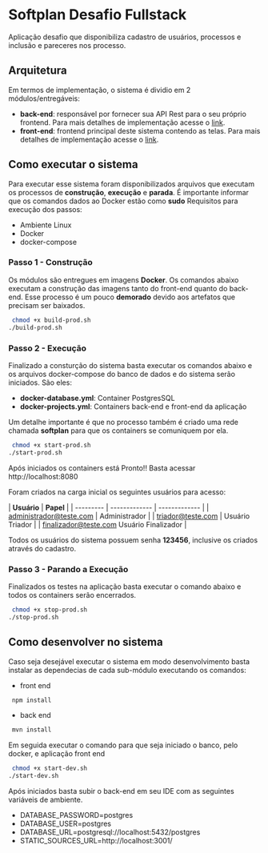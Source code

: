 # Softplan Desafio Fullstack

Aplicação desafio que disponibiliza cadastro de usuários, processos e inclusão e pareceres nos processo.

## Arquitetura

Em termos de implementação, o sistema é dividio em 2 módulos/entregáveis: 
 - __back-end__: responsável por fornecer sua API Rest para o seu próprio frontend. Para mais detalhes de implementação acesse o [link](back-end/README.MD).
 - __front-end__: frontend principal deste sistema contendo as telas. Para mais detalhes de implementação acesse o [link](front-end/README.MD). 
 
 
 ## Como executar o sistema
Para executar esse sistema foram disponibilizados arquivos que executam os processos de **construção**, **execução** e **parada**.
É importante informar que os comandos dados ao Docker estão como **sudo** 
Requisitos para execução dos passos:

- Ambiente Linux
- Docker
- docker-compose  

### Passo 1 - Construção 
Os módulos são entregues em imagens **Docker**. Os comandos abaixo executam a construção das imagens tanto do front-end quanto do back-end. 
Esse processo é um pouco **demorado** devido aos artefatos que precisam ser baixados. 
 
```bash
 chmod +x build-prod.sh
./build-prod.sh
 ```

### Passo 2 - Execução 
Finalizado a consturção do sistema basta executar os comandos abaixo e os arquivos docker-compose do banco de dados e do sistema serão iniciados. São eles:

- __docker-database.yml__: Container PostgresSQL  
- __docker-projects.yml__: Containers back-end e front-end da aplicação

Um detalhe importante é que no processo também é criado uma rede chamada **softplan** para que os containers se comuniquem por ela.
 
```bash
 chmod +x start-prod.sh
./start-prod.sh
 ```

Após iniciados os containers está Pronto!! Basta acessar http://localhost:8080

Foram criados na carga inicial os seguintes usuários para acesso:

| __Usuário__ | __Papel__ |
| --------- | ------------- | ------------- |
| administrador@teste.com | Administrador |
| triador@teste.com | Usuário Triador |
| finalizador@teste.com  Usuário Finalizador |

Todos os usuários do sistema possuem senha **123456**, inclusive os criados através do cadastro.


### Passo 3 - Parando a Execução
Finalizados os testes na aplicação basta executar o comando abaixo e todos os containers serão encerrados.

 ```bash
  chmod +x stop-prod.sh
 ./stop-prod.sh
  ```

 ## Como desenvolver no sistema
Caso seja desejável executar o sistema em modo desenvolvimento basta instalar as dependecias de cada sub-módulo executando os comandos:

- front end
 ```bash
  npm install
  ```

- back end
 ```bash
  mvn install
  ```

Em seguida executar o comando para que seja iniciado o banco, pelo docker, e aplicação front end

 ```bash
  chmod +x start-dev.sh
 ./start-dev.sh
  ```
 Após iniciados basta subir o back-end em seu IDE com as seguintes variáveis de ambiente.
 
- DATABASE_PASSWORD=postgres
- DATABASE_USER=postgres
- DATABASE_URL=postgresql://localhost:5432/postgres
- STATIC_SOURCES_URL=http://localhost:3001/
 
 
   